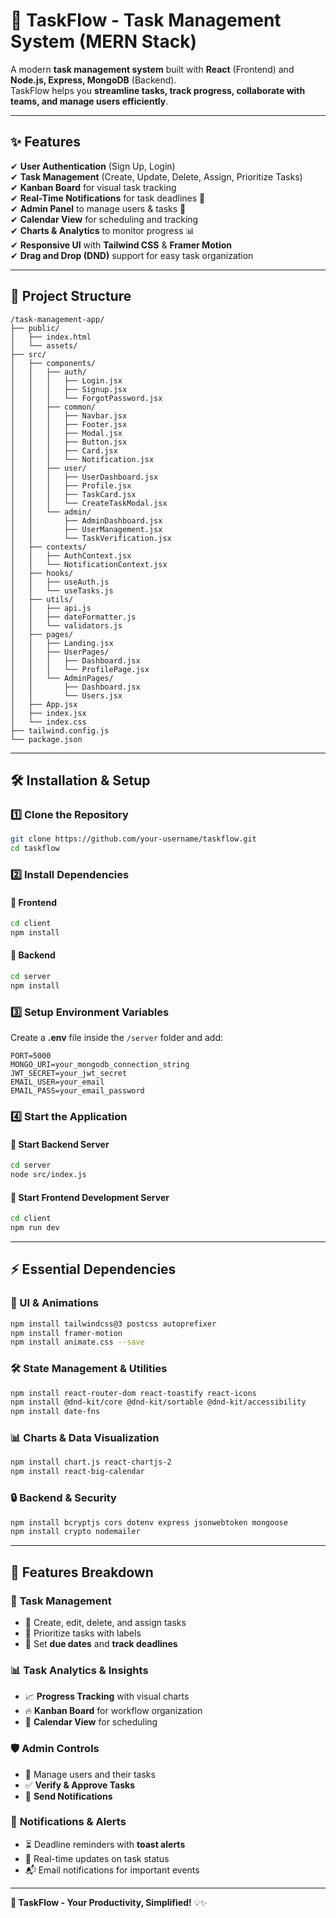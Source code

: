 
# 🚀 TaskFlow - Task Management System (MERN Stack)  

A modern **task management system** built with **React** (Frontend) and **Node.js, Express, MongoDB** (Backend).  
TaskFlow helps you **streamline tasks, track progress, collaborate with teams, and manage users efficiently**.  


---

## ✨ Features  
✔ **User Authentication** (Sign Up, Login)  
✔ **Task Management** (Create, Update, Delete, Assign, Prioritize Tasks)  
✔ **Kanban Board** for visual task tracking  
✔ **Real-Time Notifications** for task deadlines 🚀  
✔ **Admin Panel** to manage users & tasks 🔐  
✔ **Calendar View** for scheduling and tracking  
✔ **Charts & Analytics** to monitor progress 📊  
✔ **Responsive UI** with **Tailwind CSS** & **Framer Motion**  
✔ **Drag and Drop (DND)** support for easy task organization  

---

## 📂 Project Structure  

```
/task-management-app/
├── public/
│   ├── index.html
│   └── assets/
├── src/
│   ├── components/
│   │   ├── auth/
│   │   │   ├── Login.jsx
│   │   │   ├── Signup.jsx
│   │   │   └── ForgotPassword.jsx
│   │   ├── common/
│   │   │   ├── Navbar.jsx
│   │   │   ├── Footer.jsx
│   │   │   ├── Modal.jsx
│   │   │   ├── Button.jsx
│   │   │   ├── Card.jsx
│   │   │   └── Notification.jsx
│   │   ├── user/
│   │   │   ├── UserDashboard.jsx
│   │   │   ├── Profile.jsx
│   │   │   ├── TaskCard.jsx
│   │   │   └── CreateTaskModal.jsx
│   │   └── admin/
│   │       ├── AdminDashboard.jsx
│   │       ├── UserManagement.jsx
│   │       └── TaskVerification.jsx
│   ├── contexts/
│   │   ├── AuthContext.jsx
│   │   └── NotificationContext.jsx
│   ├── hooks/
│   │   ├── useAuth.js
│   │   └── useTasks.js
│   ├── utils/
│   │   ├── api.js
│   │   ├── dateFormatter.js
│   │   └── validators.js
│   ├── pages/
│   │   ├── Landing.jsx
│   │   ├── UserPages/
│   │   │   ├── Dashboard.jsx
│   │   │   └── ProfilePage.jsx
│   │   └── AdminPages/
│   │       ├── Dashboard.jsx
│   │       └── Users.jsx
│   ├── App.jsx
│   ├── index.jsx
│   └── index.css
├── tailwind.config.js
└── package.json

```

---

## 🛠 Installation & Setup  

### 1️⃣ Clone the Repository  
```sh
git clone https://github.com/your-username/taskflow.git  
cd taskflow
```

### 2️⃣ Install Dependencies  

#### 📌 Frontend  
```sh
cd client
npm install
```

#### 📌 Backend  
```sh
cd server
npm install
```

### 3️⃣ Setup Environment Variables  
Create a **.env** file inside the `/server` folder and add:  
```
PORT=5000
MONGO_URI=your_mongodb_connection_string
JWT_SECRET=your_jwt_secret
EMAIL_USER=your_email
EMAIL_PASS=your_email_password
```

### 4️⃣ Start the Application  

#### 🚀 Start Backend Server  
```sh
cd server
node src/index.js
```

#### 🚀 Start Frontend Development Server  
```sh
cd client
npm run dev
```

---

## ⚡ Essential Dependencies  

### 🎨 UI & Animations  
```sh
npm install tailwindcss@3 postcss autoprefixer
npm install framer-motion
npm install animate.css --save
```

### 🛠 State Management & Utilities  
```sh
npm install react-router-dom react-toastify react-icons
npm install @dnd-kit/core @dnd-kit/sortable @dnd-kit/accessibility
npm install date-fns
```

### 📊 Charts & Data Visualization  
```sh
npm install chart.js react-chartjs-2
npm install react-big-calendar
```

### 🔒 Backend & Security  
```sh
npm install bcryptjs cors dotenv express jsonwebtoken mongoose
npm install crypto nodemailer
```

---

## 🚀 Features Breakdown  

### 🎯 **Task Management**
- 📝 Create, edit, delete, and assign tasks  
- 📌 Prioritize tasks with labels  
- 📆 Set **due dates** and **track deadlines**  

### 📊 **Task Analytics & Insights**
- 📈 **Progress Tracking** with visual charts  
- 🔥 **Kanban Board** for workflow organization  
- 📅 **Calendar View** for scheduling  

### 🛡 **Admin Controls**
- 🚀 Manage users and their tasks  
- ✅ **Verify & Approve Tasks**  
- 📢 **Send Notifications**  

### 🔔 **Notifications & Alerts**
- ⏳ Deadline reminders with **toast alerts**  
- 🚨 Real-time updates on task status  
- 📬 Email notifications for important events  

---

**🚀 TaskFlow - Your Productivity, Simplified!** 💡✨  
